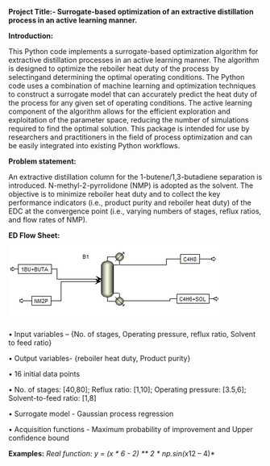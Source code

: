 **Project Title:- ****Surrogate-based**** optimization of ****an extractive distillation process**** in an active learning manner.**

**Introduction:**

This Python code implements a surrogate-based optimization algorithm for
extractive distillation processes in an active learning manner. The
algorithm is designed to optimize the reboiler heat duty of the process by
selectingand determining the optimal operating conditions. The Python code uses
a combination of machine learning and optimization techniques to construct a
surrogate model that can accurately predict the heat duty of the process for
any given set of operating conditions. The active learning component of
the algorithm allows for the efficient exploration and exploitation of the
parameter space, reducing the number of simulations required to find the
optimal solution. This package is intended for use by researchers and
practitioners in the field of process optimization and can be easily integrated
into existing Python workflows.

**Problem statement:**

An extractive distillation column for the 1-butene/1,3-butadiene
separation is introduced. N-methyl-2-pyrrolidone (NMP) is
adopted as the solvent. The objective is to minimize reboiler heat duty
and to collect the key performance indicators (i.e., product purity
and reboiler heat duty) of the EDC at the convergence
point (i.e., varying numbers of stages, reflux ratios, and
flow rates of NMP).

**ED Flow Sheet:**
![Screenshot](sodapdf-converted.jpg)

•	Input variables – {No. of stages, Operating pressure, reflux ratio, Solvent to feed ratio}

•	Output variables- {reboiler heat duty, Product purity}

•	16 initial data points

•	No. of stages: [40,80]; Reflux ratio: [1,10]; Operating pressure: [3.5,6]; Solvent-to-feed ratio: [1,8]

•	Surrogate model - Gaussian process regression

•	Acquisition functions - Maximum probability of improvement and Upper confidence bound

**Examples:**
*Real function:                                       y = (x * 6 - 2) ** 2 * np.sin(x*12 – 4)*

